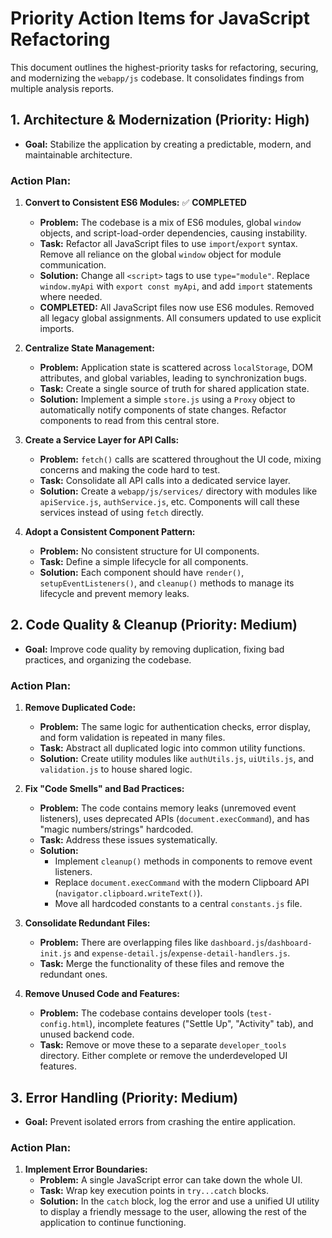 # Priority Action Items for JavaScript Refactoring

This document outlines the highest-priority tasks for refactoring, securing, and modernizing the `webapp/js` codebase. It consolidates findings from multiple analysis reports.

## 1. Architecture & Modernization (Priority: High)

*   **Goal:** Stabilize the application by creating a predictable, modern, and maintainable architecture.

### Action Plan:

1.  **Convert to Consistent ES6 Modules:** ✅ **COMPLETED**
    *   **Problem:** The codebase is a mix of ES6 modules, global `window` objects, and script-load-order dependencies, causing instability.
    *   **Task:** Refactor all JavaScript files to use `import`/`export` syntax. Remove all reliance on the global `window` object for module communication.
    *   **Solution:** Change all `<script>` tags to use `type="module"`. Replace `window.myApi` with `export const myApi`, and add `import` statements where needed.
    *   **COMPLETED:** All JavaScript files now use ES6 modules. Removed all legacy global assignments. All consumers updated to use explicit imports.

2.  **Centralize State Management:**
    *   **Problem:** Application state is scattered across `localStorage`, DOM attributes, and global variables, leading to synchronization bugs.
    *   **Task:** Create a single source of truth for shared application state.
    *   **Solution:** Implement a simple `store.js` using a `Proxy` object to automatically notify components of state changes. Refactor components to read from this central store.

3.  **Create a Service Layer for API Calls:**
    *   **Problem:** `fetch()` calls are scattered throughout the UI code, mixing concerns and making the code hard to test.
    *   **Task:** Consolidate all API calls into a dedicated service layer.
    *   **Solution:** Create a `webapp/js/services/` directory with modules like `apiService.js`, `authService.js`, etc. Components will call these services instead of using `fetch` directly.

4.  **Adopt a Consistent Component Pattern:**
    *   **Problem:** No consistent structure for UI components.
    *   **Task:** Define a simple lifecycle for all components.
    *   **Solution:** Each component should have `render()`, `setupEventListeners()`, and `cleanup()` methods to manage its lifecycle and prevent memory leaks.

## 2. Code Quality & Cleanup (Priority: Medium)

*   **Goal:** Improve code quality by removing duplication, fixing bad practices, and organizing the codebase.

### Action Plan:

1.  **Remove Duplicated Code:**
    *   **Problem:** The same logic for authentication checks, error display, and form validation is repeated in many files.
    *   **Task:** Abstract all duplicated logic into common utility functions.
    *   **Solution:** Create utility modules like `authUtils.js`, `uiUtils.js`, and `validation.js` to house shared logic.

2.  **Fix "Code Smells" and Bad Practices:**
    *   **Problem:** The code contains memory leaks (unremoved event listeners), uses deprecated APIs (`document.execCommand`), and has "magic numbers/strings" hardcoded.
    *   **Task:** Address these issues systematically.
    *   **Solution:**
        *   Implement `cleanup()` methods in components to remove event listeners.
        *   Replace `document.execCommand` with the modern Clipboard API (`navigator.clipboard.writeText()`).
        *   Move all hardcoded constants to a central `constants.js` file.

3.  **Consolidate Redundant Files:**
    *   **Problem:** There are overlapping files like `dashboard.js`/`dashboard-init.js` and `expense-detail.js`/`expense-detail-handlers.js`.
    *   **Task:** Merge the functionality of these files and remove the redundant ones.

4.  **Remove Unused Code and Features:**
    *   **Problem:** The codebase contains developer tools (`test-config.html`), incomplete features ("Settle Up", "Activity" tab), and unused backend code.
    *   **Task:** Remove or move these to a separate `developer_tools` directory. Either complete or remove the underdeveloped UI features.

## 3. Error Handling (Priority: Medium)

*   **Goal:** Prevent isolated errors from crashing the entire application.

### Action Plan:

1.  **Implement Error Boundaries:**
    *   **Problem:** A single JavaScript error can take down the whole UI.
    *   **Task:** Wrap key execution points in `try...catch` blocks.
    *   **Solution:** In the `catch` block, log the error and use a unified UI utility to display a friendly message to the user, allowing the rest of the application to continue functioning.